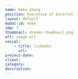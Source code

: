 ```yaml
---
name: Keke Zhang
position: Executive of External
layout: default
modal-id: keke
img: 7
thumbnail: dreams-thumbnail.png
alt: image-alt
social:
    - title: linkedin
      url: 
project-date:
client:
category:
description: 
---
```

